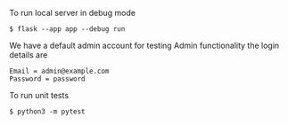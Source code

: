To run local server in debug mode
```angular2html
$ flask --app app --debug run
```
We have a default admin account for testing Admin functionality the login details are
```
Email = admin@example.com
Password = password
```

To run unit tests
```
$ python3 -m pytest
```
